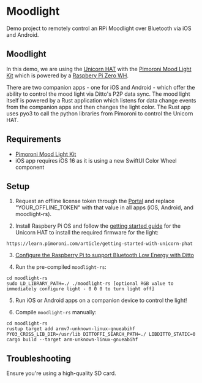 # Moodlight

Demo project to remotely control an RPi Moodlight over Bluetooth via iOS and Android.

## Moodlight

In this demo, we are using the [Unicorn HAT](https://learn.pimoroni.com/article/getting-started-with-unicorn-phat) with the [Pimoroni Mood Light Kit](https://shop.pimoroni.com/products/mood-light-pi-zero-w-project-kit?variant=38477389450) which is powered by a [Raspbery Pi Zero WH](https://shop.pimoroni.com/products/raspberry-pi-zero-w?variant=39458414264403).

There are two companion apps - one for iOS and Android - which offer the ability to control the mood light via Ditto's P2P data sync. The mood light itself is powered by a Rust application which listens for data change events from the companion apps and then changes the light color. The Rust app uses pyo3 to call the python libraries from Pimoroni to control the Unicorn HAT.

## Requirements

* [Pimoroni Mood Light Kit](https://shop.pimoroni.com/products/mood-light-pi-zero-w-project-kit?variant=38477389450)
* iOS app requires iOS 16 as it is using a new SwiftUI Color Wheel component

## Setup

1. Request an offline license token through the [Portal](https://portal.ditto.live) and replace "YOUR_OFFLINE_TOKEN" with that value in all apps (iOS, Android, and moodlight-rs).

2. Install Raspbery Pi OS and follow the [getting started guide](https://learn.pimoroni.com/article/getting-started-with-unicorn-phat) for the Unicorn HAT to install the required firmware for the light:

```
https://learn.pimoroni.com/article/getting-started-with-unicorn-phat
```

3. [Configure the Raspberry Pi to support Bluetooth Low Energy with Ditto](https://docs.ditto.live/raspberrypi/installation)

4. Run the pre-compiled `moodlight-rs`:

```
cd moodlight-rs
sudo LD_LIBRARY_PATH=./ ./moodlight-rs [optional RGB value to immediately configure light - 0 0 0 to turn light off]
```

5. Run iOS or Android apps on a companion device to control the light!

6. Compile `moodlight-rs` manually:

```
cd moodlight-rs
rustup target add armv7-unknown-linux-gnueabihf
PYO3_CROSS_LIB_DIR=/usr/lib DITTOFFI_SEARCH_PATH=./ LIBDITTO_STATIC=0 cargo build --target arm-unknown-linux-gnueabihf
```

## Troubleshooting

Ensure you're using a high-quality SD card.
